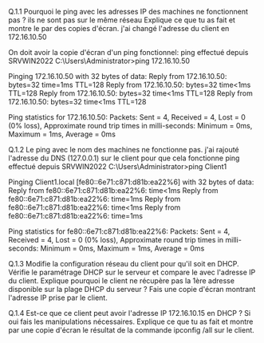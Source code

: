 Q.1.1 Pourquoi le ping avec les adresses IP des machines ne fonctionnent pas ?
ils ne sont pas sur le même réseau
Explique ce que tu as fait et montre le par des copies d'écran.
j'ai changé l'adresse du client en 172.16.10.50

On doit avoir la copie d'écran d'un ping fonctionnel:
ping effectué depuis SRVWIN2022
C:\Users\Administrator>ping 172.16.10.50

Pinging 172.16.10.50 with 32 bytes of data:
Reply from 172.16.10.50: bytes=32 time=1ms TTL=128
Reply from 172.16.10.50: bytes=32 time<1ms TTL=128
Reply from 172.16.10.50: bytes=32 time<1ms TTL=128
Reply from 172.16.10.50: bytes=32 time<1ms TTL=128

Ping statistics for 172.16.10.50:
    Packets: Sent = 4, Received = 4, Lost = 0 (0% loss),
Approximate round trip times in milli-seconds:
    Minimum = 0ms, Maximum = 1ms, Average = 0ms



Q.1.2 Le ping avec le nom des machines ne fonctionne pas.
j'ai rajouté l'adresse du DNS (127.0.0.1) sur le client pour que cela fonctionne
ping effectué depuis SRVWIN2022
C:\Users\Administrator>ping Client1

Pinging Client1.local [fe80::6e71:c871:d81b:ea22%6] with 32 bytes of data:
Reply from fe80::6e71:c871:d81b:ea22%6: time<1ms
Reply from fe80::6e71:c871:d81b:ea22%6: time=1ms
Reply from fe80::6e71:c871:d81b:ea22%6: time<1ms
Reply from fe80::6e71:c871:d81b:ea22%6: time=1ms

Ping statistics for fe80::6e71:c871:d81b:ea22%6:
    Packets: Sent = 4, Received = 4, Lost = 0 (0% loss),
Approximate round trip times in milli-seconds:
    Minimum = 0ms, Maximum = 1ms, Average = 0ms



Q.1.3 Modifie la configuration réseau du client pour qu'il soit en DHCP.
Vérifie le paramétrage DHCP sur le serveur et compare le avec l'adresse IP du client.
Explique pourquoi le client ne récupère pas la 1ère adresse disponible sur la plage DHCP du serveur ?
Fais une copie d'écran montrant l'adresse IP prise par le client.

Q.1.4 Est-ce que ce client peut avoir l'adresse IP 172.16.10.15 en DHCP ?
Si oui fais les manipulations nécessaires.
Explique ce que tu as fait et montre par une copie d'écran le résultat de la commande ipconfig /all sur le client.
